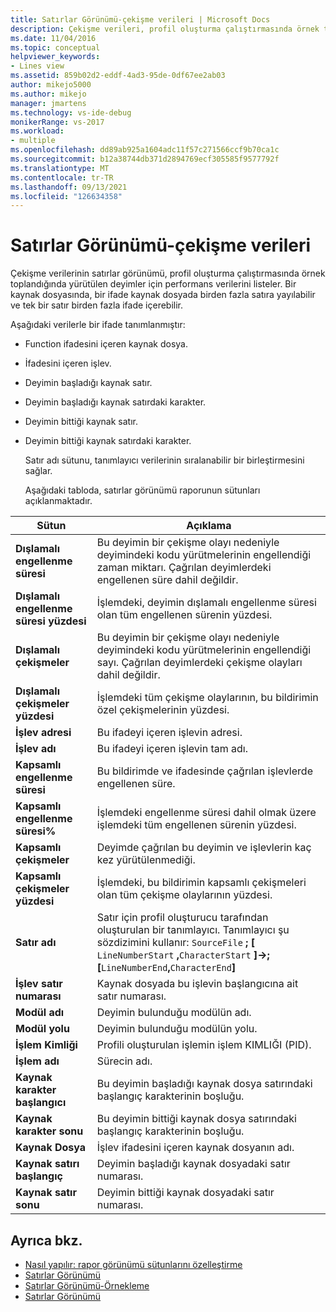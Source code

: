 ```yaml
---
title: Satırlar Görünümü-çekişme verileri | Microsoft Docs
description: Çekişme verileri, profil oluşturma çalıştırmasında örnek toplandığında yürütülen deyimler için performans verilerini nasıl listeleyeceğinizi öğrenin.
ms.date: 11/04/2016
ms.topic: conceptual
helpviewer_keywords:
- Lines view
ms.assetid: 859b02d2-eddf-4ad3-95de-0df67ee2ab03
author: mikejo5000
ms.author: mikejo
manager: jmartens
ms.technology: vs-ide-debug
monikerRange: vs-2017
ms.workload:
- multiple
ms.openlocfilehash: dd89ab925a1604adc11f57c271566ccf9b70ca1c
ms.sourcegitcommit: b12a38744db371d2894769ecf305585f9577792f
ms.translationtype: MT
ms.contentlocale: tr-TR
ms.lasthandoff: 09/13/2021
ms.locfileid: "126634358"
---
```

# <a name="lines-view---contention-data"></a>Satırlar Görünümü-çekişme verileri
Çekişme verilerinin satırlar görünümü, profil oluşturma çalıştırmasında örnek toplandığında yürütülen deyimler için performans verilerini listeler. Bir kaynak dosyasında, bir ifade kaynak dosyada birden fazla satıra yayılabilir ve tek bir satır birden fazla ifade içerebilir.

 Aşağıdaki verilerle bir ifade tanımlanmıştır:

- Function ifadesini içeren kaynak dosya.

- İfadesini içeren işlev.

- Deyimin başladığı kaynak satır.

- Deyimin başladığı kaynak satırdaki karakter.

- Deyimin bittiği kaynak satır.

- Deyimin bittiği kaynak satırdaki karakter.

  Satır adı sütunu, tanımlayıcı verilerinin sıralanabilir bir birleştirmesini sağlar.

  Aşağıdaki tabloda, satırlar görünümü raporunun sütunları açıklanmaktadır.

|Sütun|Açıklama|
|------------|-----------------|
|**Dışlamalı engellenme süresi**|Bu deyimin bir çekişme olayı nedeniyle deyimindeki kodu yürütmelerinin engellendiği zaman miktarı. Çağrılan deyimlerdeki engellenen süre dahil değildir.|
|**Dışlamalı engellenme süresi yüzdesi**|İşlemdeki, deyimin dışlamalı engellenme süresi olan tüm engellenen sürenin yüzdesi.|
|**Dışlamalı çekişmeler**|Bu deyimin bir çekişme olayı nedeniyle deyimindeki kodu yürütmelerinin engellendiği sayı. Çağrılan deyimlerdeki çekişme olayları dahil değildir.|
|**Dışlamalı çekişmeler yüzdesi**|İşlemdeki tüm çekişme olaylarının, bu bildirimin özel çekişmelerinin yüzdesi.|
|**İşlev adresi**|Bu ifadeyi içeren işlevin adresi.|
|**İşlev adı**|Bu ifadeyi içeren işlevin tam adı.|
|**Kapsamlı engellenme süresi**|Bu bildirimde ve ifadesinde çağrılan işlevlerde engellenen süre.|
|**Kapsamlı engellenme süresi%**|İşlemdeki engellenme süresi dahil olmak üzere işlemdeki tüm engellenen sürenin yüzdesi.|
|**Kapsamlı çekişmeler**|Deyimde çağrılan bu deyimin ve işlevlerin kaç kez yürütülenmediği.|
|**Kapsamlı çekişmeler yüzdesi**|İşlemdeki, bu bildirimin kapsamlı çekişmeleri olan tüm çekişme olaylarının yüzdesi.|
|**Satır adı**|Satır için profil oluşturucu tarafından oluşturulan bir tanımlayıcı. Tanımlayıcı şu sözdizimini kullanır: `SourceFile` **; [** `LineNumberStart` **,**`CharacterStart` **]->; [**`LineNumberEnd`**,**`CharacterEnd`**]**|
|**İşlev satır numarası**|Kaynak dosyada bu işlevin başlangıcına ait satır numarası.|
|**Modül adı**|Deyimin bulunduğu modülün adı.|
|**Modül yolu**|Deyimin bulunduğu modülün yolu.|
|**İşlem Kimliği**|Profili oluşturulan işlemin işlem KIMLIĞI (PID).|
|**İşlem adı**|Sürecin adı.|
|**Kaynak karakter başlangıcı**|Bu deyimin başladığı kaynak dosya satırındaki başlangıç karakterinin boşluğu.|
|**Kaynak karakter sonu**|Bu deyimin bittiği kaynak dosya satırındaki başlangıç karakterinin boşluğu.|
|**Kaynak Dosya**|İşlev ifadesini içeren kaynak dosyanın adı.|
|**Kaynak satırı başlangıç**|Deyimin başladığı kaynak dosyadaki satır numarası.|
|**Kaynak satır sonu**|Deyimin bittiği kaynak dosyadaki satır numarası.|

## <a name="see-also"></a>Ayrıca bkz.
- [Nasıl yapılır: rapor görünümü sütunlarını özelleştirme](../profiling/how-to-customize-report-view-columns.md)
- [Satırlar Görünümü](../profiling/lines-view.md)
- [Satırlar Görünümü-Örnekleme](../profiling/lines-view-dotnet-memory-sampling-data.md)
- [Satırlar Görünümü](../profiling/lines-view-sampling-data.md)
